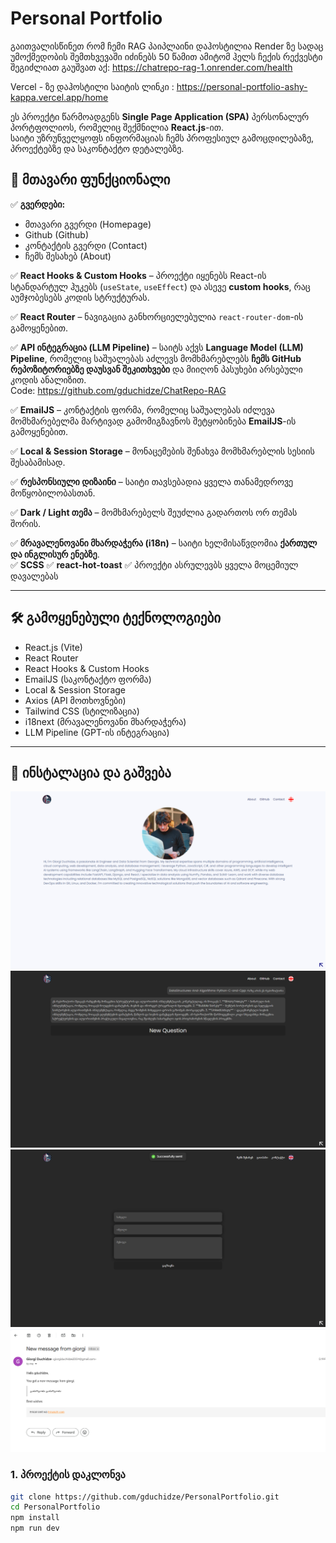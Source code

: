 # Personal Portfolio

გაითვალისწინეთ რომ ჩემი RAG პაიპლაინი  დაჰოსტილია Render ზე სადაც უმოქმედობის შემთხვევაში იძინებს 50 წამით ამიტომ ჰელს ჩექის რექვესტი შეგიძლიათ გაუშვათ აქ: https://chatrepo-rag-1.onrender.com/health

Vercel - ზე დაჰოსტილი საიტის ლინკი : https://personal-portfolio-ashy-kappa.vercel.app/home

ეს პროექტი წარმოადგენს **Single Page Application (SPA)** პერსონალურ პორტფოლიოს, რომელიც შექმნილია **React.js**-ით.  
საიტი უზრუნველყოფს ინფორმაციას ჩემს პროფესიულ გამოცდილებაზე, პროექტებზე და საკონტაქტო დეტალებზე.

## 📌 მთავარი ფუნქციონალი

✅ **გვერდები:**  
- მთავარი გვერდი (Homepage)  
- Github (Github)  
- კონტაქტის გვერდი (Contact)
- ჩემს შესახებ (About)    

✅ **React Hooks & Custom Hooks** – პროექტი იყენებს React-ის სტანდარტულ ჰუკებს (`useState`, `useEffect`) და ასევე **custom hooks**, რაც აუმჯობესებს კოდის სტრუქტურას.  

✅ **React Router** – ნავიგაცია განხორციელებულია `react-router-dom`-ის გამოყენებით.  

✅ **API ინტეგრაცია (LLM Pipeline)** – საიტს აქვს **Language Model (LLM) Pipeline**, რომელიც საშუალებას აძლევს მომხმარებლებს **ჩემს GitHub რეპოზიტორიებზე დაუსვან შეკითხვები** და მიიღონ პასუხები არსებული კოდის ანალიზით.  
 Code: https://github.com/gduchidze/ChatRepo-RAG

✅ **EmailJS** – კონტაქტის ფორმა, რომელიც საშუალებას იძლევა მომხმარებელმა მარტივად გამომიგზავნოს შეტყობინება **EmailJS**-ის გამოყენებით.  

✅ **Local & Session Storage** – მონაცემების შენახვა მომხმარებლის სესიის შესაბამისად.  

✅ **რესპონსიული დიზაინი** – საიტი თავსებადია ყველა თანამედროვე მოწყობილობასთან.  

✅ **Dark / Light თემა** – მომხმარებელს შეუძლია გადართოს ორ თემას შორის.  

✅ **მრავალენოვანი მხარდაჭერა (i18n)** – საიტი ხელმისაწვდომია **ქართულ და ინგლისურ ენებზე**.  
✅ **SCSS**
✅ **react-hot-toast**
✅ პროექტი ასრულევბს ყველა მოცემიულ დავალებას 

---

## 🛠 გამოყენებული ტექნოლოგიები

- React.js (Vite)
- React Router
- React Hooks & Custom Hooks
- EmailJS (საკონტაქტო ფორმა)
- Local & Session Storage
- Axios (API მოთხოვნები)
- Tailwind CSS (სტილიზაცია)
- i18next (მრავალენოვანი მხარდაჭერა)
- LLM Pipeline (GPT-ის ინტეგრაცია)

---

## 🚀 ინსტალაცია და გაშვება

![Home Page](https://github.com/gduchidze/PersonalPortfolio/blob/main/src/assets/2.png)
![RAG Chat With My Repo Example](https://github.com/gduchidze/PersonalPortfolio/blob/main/src/assets/1.png)
![Contact Page](https://github.com/gduchidze/PersonalPortfolio/blob/main/src/assets/4.png)
![Contact Functionaly Example](https://github.com/gduchidze/PersonalPortfolio/blob/main/src/assets/3.png)

### 1. პროექტის დაკლონვა  
```sh
git clone https://github.com/gduchidze/PersonalPortfolio.git
cd PersonalPortfolio
npm install
npm run dev






